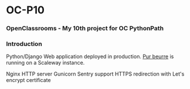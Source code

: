 # OC-P10
### OpenClassrooms - My 10th project for OC PythonPath

### Introduction

Python/Django Web application deployed in production. 
[Pur beurre](https://purbeurre.damienramelet.com/) is running on a Scaleway instance.

Nginx HTTP server
Gunicorn
Sentry support
HTTPS redirection with Let's encrypt certificate
